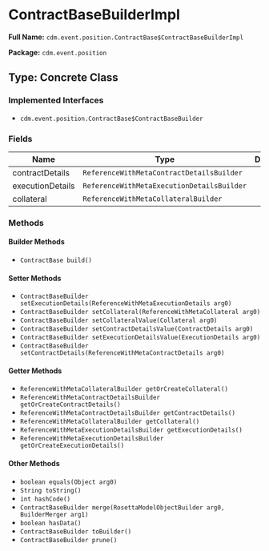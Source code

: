 # ContractBaseBuilderImpl

**Full Name:** `cdm.event.position.ContractBase$ContractBaseBuilderImpl`

**Package:** `cdm.event.position`

## Type: Concrete Class

### Implemented Interfaces

- `cdm.event.position.ContractBase$ContractBaseBuilder`

### Fields

| Name | Type | Description |
|------|------|-------------|
| contractDetails | `ReferenceWithMetaContractDetailsBuilder` |  |
| executionDetails | `ReferenceWithMetaExecutionDetailsBuilder` |  |
| collateral | `ReferenceWithMetaCollateralBuilder` |  |

### Methods

#### Builder Methods

- `ContractBase build()`

#### Setter Methods

- `ContractBaseBuilder setExecutionDetails(ReferenceWithMetaExecutionDetails arg0)`
- `ContractBaseBuilder setCollateral(ReferenceWithMetaCollateral arg0)`
- `ContractBaseBuilder setCollateralValue(Collateral arg0)`
- `ContractBaseBuilder setContractDetailsValue(ContractDetails arg0)`
- `ContractBaseBuilder setExecutionDetailsValue(ExecutionDetails arg0)`
- `ContractBaseBuilder setContractDetails(ReferenceWithMetaContractDetails arg0)`

#### Getter Methods

- `ReferenceWithMetaCollateralBuilder getOrCreateCollateral()`
- `ReferenceWithMetaContractDetailsBuilder getOrCreateContractDetails()`
- `ReferenceWithMetaContractDetailsBuilder getContractDetails()`
- `ReferenceWithMetaCollateralBuilder getCollateral()`
- `ReferenceWithMetaExecutionDetailsBuilder getExecutionDetails()`
- `ReferenceWithMetaExecutionDetailsBuilder getOrCreateExecutionDetails()`

#### Other Methods

- `boolean equals(Object arg0)`
- `String toString()`
- `int hashCode()`
- `ContractBaseBuilder merge(RosettaModelObjectBuilder arg0, BuilderMerger arg1)`
- `boolean hasData()`
- `ContractBaseBuilder toBuilder()`
- `ContractBaseBuilder prune()`

